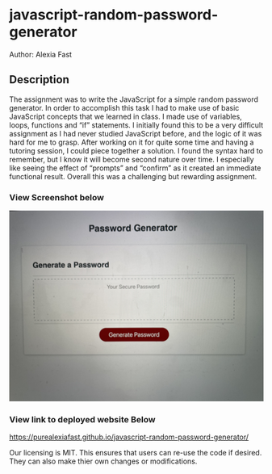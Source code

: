 # javascript-random-password-generator

 Author: Alexia Fast

 ## Description

 The assignment was to write the JavaScript for a simple random password generator. In order to accomplish this task I had to make use of basic JavaScript concepts that we learned in class. I made use of variables, loops, functions and “if” statements. I initially found this to be a very difficult assignment as I had never studied JavaScript before, and the logic of it was hard for me to grasp. After working on it for quite some time and having a tutoring session, I could piece together a solution. I found the syntax hard to remember, but I know it will become second nature over time. I especially like seeing the effect of “prompts” and “confirm” as it created an immediate functional result. Overall this was a challenging but rewarding assignment.

 ### View Screenshot below

 <img src="images/screenshot.JPEG" alt ="screenshot of password generator">

 ### View link to deployed website Below

https://purealexiafast.github.io/javascript-random-password-generator/

 Our licensing is MIT. This ensures that users can re-use the code if desired. They can also make thier own changes or modifications.
